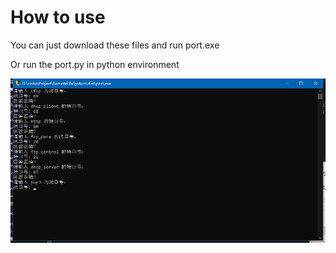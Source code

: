 # How to use
You can just download these files and run port.exe

Or run the port.py in python environment

![](1.png)
